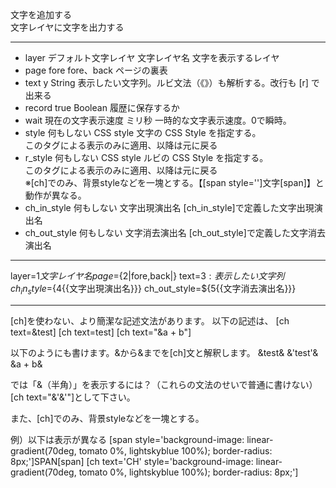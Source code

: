 文字を追加する  
文字レイヤに文字を出力する

***
- layer		デフォルト文字レイヤ	文字レイヤ名	文字を表示するレイヤ
- page		fore	fore、back	ページの裏表
- text	y		String	表示したい文字列。ルビ文法（《》）も解析する。改行も [r] で出来る
- record		true	Boolean	履歴に保存するか
- wait		現在の文字表示速度	ミリ秒	一時的な文字表示速度。0で瞬時。
- style		何もしない	CSS style	文字の CSS Style を指定する。<br/>このタグによる表示のみに適用、以降は元に戻る
- r_style		何もしない	CSS style	ルビの CSS Style を指定する。<br/>このタグによる表示のみに適用、以降は元に戻る<br/>※[ch]でのみ、背景styleなどを一塊とする。【[span style='']文字[span]】と動作が異なる。
- ch_in_style		何もしない	文字出現演出名	[ch_in_style]で定義した文字出現演出名
- ch_out_style		何もしない	文字消去演出名	[ch_out_style]で定義した文字消去演出名

***
layer=${1{{文字レイヤ名}}} page=${2|fore,back|} text=${3:表示したい文字列} ch_in_style=${4{{文字出現演出名}}} ch_out_style=${5{{文字消去演出名}}}

***
[ch]を使わない、より簡潔な記述文法があります。
以下の記述は、
[ch text=&test]
[ch text=test]
[ch text="&a + b"]

以下のようにも書けます。&から&までを[ch]文と解釈します。
&test&
&'test'&
&a + b&

では「&（半角）」を表示するには？（これらの文法のせいで普通に書けない）
[ch text="&'&'"]として下さい。

また、[ch]でのみ、背景styleなどを一塊とする。

例）以下は表示が異なる
[span style='background-image: linear-gradient(70deg, tomato 0%, lightskyblue 100%); border-radius: 8px;']SPAN[span]
[ch text='CH' style='background-image: linear-gradient(70deg, tomato 0%, lightskyblue 100%); border-radius: 8px;']
